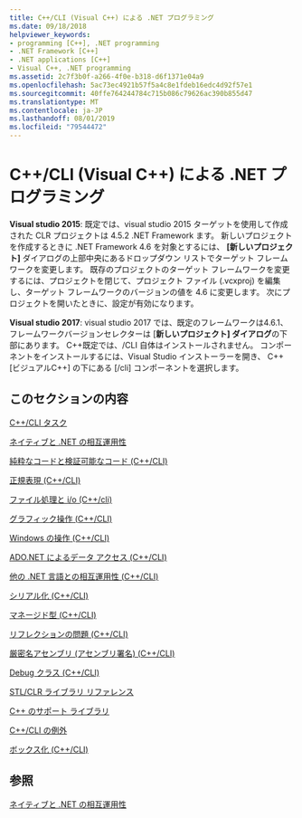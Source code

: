 ```yaml
---
title: C++/CLI (Visual C++) による .NET プログラミング
ms.date: 09/18/2018
helpviewer_keywords:
- programming [C++], .NET programming
- .NET Framework [C++]
- .NET applications [C++]
- Visual C++, .NET programming
ms.assetid: 2c7f3b0f-a266-4f0e-b318-d6f1371e04a9
ms.openlocfilehash: 5ac73ec4921b57f5a4c8e1fdeb16edc4d92f57e1
ms.sourcegitcommit: 40ffe764244784c715b086c79626ac390b855d47
ms.translationtype: MT
ms.contentlocale: ja-JP
ms.lasthandoff: 08/01/2019
ms.locfileid: "79544472"
---
```

# <a name="net-programming-with-ccli-visual-c"></a>C++/CLI (Visual C++) による .NET プログラミング

**Visual studio 2015**: 既定では、visual studio 2015 ターゲットを使用して作成された CLR プロジェクトは 4.5.2 .NET Framework ます。 新しいプロジェクトを作成するときに .NET Framework 4.6 を対象とするには、 **[新しいプロジェクト]** ダイアログの上部中央にあるドロップダウン リストでターゲット フレームワークを変更します。 既存のプロジェクトのターゲット フレームワークを変更するには、プロジェクトを閉じて、プロジェクト ファイル (.vcxproj) を編集し、ターゲット フレームワークのバージョンの値を 4.6 に変更します。 次にプロジェクトを開いたときに、設定が有効になります。

**Visual studio 2017**: visual studio 2017 では、既定のフレームワークは4.6.1、フレームワークバージョンセレクターは [**新しいプロジェクト] ダイアログ**の下部にあります。 C++既定では、/CLI 自体はインストールされません。 コンポーネントをインストールするには、Visual Studio インストーラーを開き、 C++[ビジュアルC++] の下にある [/cli] コンポーネントを選択します。

## <a name="in-this-section"></a>このセクションの内容

[C++/CLI タスク](../dotnet/cpp-cli-tasks.md)

[ネイティブと .NET の相互運用性](../dotnet/native-and-dotnet-interoperability.md)

[純粋なコードと検証可能なコード (C++/CLI)](../dotnet/pure-and-verifiable-code-cpp-cli.md)

[正規表現 (C++/CLI)](../dotnet/regular-expressions-cpp-cli.md)

[ファイル処理と i/o (C++/cli)](../dotnet/file-handling-and-i-o-cpp-cli.md)

[グラフィック操作 (C++/CLI)](../dotnet/graphics-operations-cpp-cli.md)

[Windows の操作 (C++/CLI)](../dotnet/windows-operations-cpp-cli.md)

[ADO.NET によるデータ アクセス (C++/CLI)](../dotnet/data-access-using-adonet-cpp-cli.md)

[他の .NET 言語との相互運用性 (C++/CLI)](../dotnet/interoperability-with-other-dotnet-languages-cpp-cli.md)

[シリアル化 (C++/CLI)](../dotnet/serialization-cpp-cli.md)

[マネージド型 (C++/CLI)](../dotnet/managed-types-cpp-cli.md)

[リフレクションの問題 (C++/CLI)](../dotnet/reflection-cpp-cli.md)

[厳密名アセンブリ (アセンブリ署名) (C++/CLI)](../dotnet/strong-name-assemblies-assembly-signing-cpp-cli.md)

[Debug クラス (C++/CLI)](../dotnet/debug-class-cpp-cli.md)

[STL/CLR ライブラリ リファレンス](../dotnet/stl-clr-library-reference.md)

[C++ のサポート ライブラリ](../dotnet/cpp-support-library.md)

[C++/CLI の例外](../dotnet/exceptions-in-cpp-cli.md)

[ボックス化 (C++/CLI)](../dotnet/boxing-cpp-cli.md)

## <a name="see-also"></a>参照

[ネイティブと .NET の相互運用性](../dotnet/native-and-dotnet-interoperability.md)
